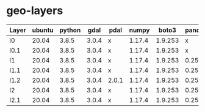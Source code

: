 # geo-layers

|Layer	|ubuntu	|python	|gdal	|pdal	|numpy	|boto3	|pandas	|geopandas	|scipy	|sklearn	|rhseg	|gutil	|
|---	|---	|---	|---	|---	|---	|---	|---	|---		|---	|---		|---	|---	|
|l0		|20.04	|3.8.5	|3.0.4	|x		|1.17.4	|1.9.253|x		|x			|x		|x			|x		|x		|
|l0.1	|20.04	|3.8.5	|3.0.4	|x		|1.17.4	|1.9.253|x		|x			|x		|x			|1.61	|0.1	|
|l1		|20.04	|3.8.5	|3.0.4	|x		|1.17.4	|1.9.253|0.25.3	|0.7.0		|x		|x			|x		|x		|
|l1.1	|20.04	|3.8.5	|3.0.4	|x		|1.17.4	|1.9.253|0.25.3	|0.7.0		|x		|x			|1.61	|0.1	|
|l1.2	|20.04	|3.8.5	|3.0.4	|2.0.1	|1.17.4	|1.9.253|0.25.3	|0.7.0		|x		|x			|1.61	|0.1	|
|l2		|20.04	|3.8.5	|3.0.4	|x		|1.17.4	|1.9.253|0.25.3	|0.7.0		|1.3.3	|0.22.2		|x		|x		|
|l2.1	|20.04	|3.8.5	|3.0.4	|x		|1.17.4	|1.9.253|0.25.3	|0.7.0		|1.3.3	|0.22.2		|1.61	|0.1	|
